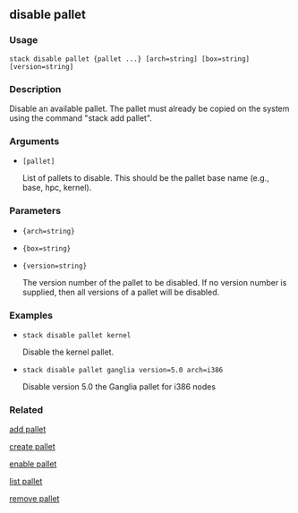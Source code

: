 ## disable pallet

### Usage

`stack disable pallet {pallet ...} [arch=string] [box=string] [version=string]`

### Description

Disable an available pallet. The pallet must already be copied on the
	system using the command "stack add pallet".

### Arguments

* `[pallet]`

   List of pallets to disable. This should be the pallet base name (e.g.,
	base, hpc, kernel).


### Parameters
* `{arch=string}`
* `{box=string}`
* `{version=string}`

   The version number of the pallet to be disabled. If no version number is
	supplied, then all versions of a pallet will be disabled.

### Examples

* `stack disable pallet kernel`

   Disable the kernel pallet.

* `stack disable pallet ganglia version=5.0 arch=i386`

   Disable version 5.0 the Ganglia pallet for i386 nodes


### Related
[add pallet](add-pallet)

[create pallet](create-pallet)

[enable pallet](enable-pallet)

[list pallet](list-pallet)

[remove pallet](remove-pallet)


